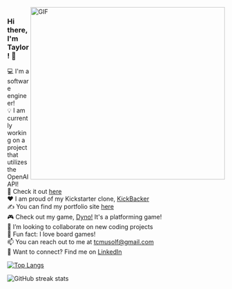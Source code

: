 <img align="right" alt="GIF" src="https://user-images.githubusercontent.com/71670060/116963039-97e0e880-ac5c-11eb-96ee-f314fa4f9d1d.gif" width="450" height="400" />

### Hi there, I'm Taylor! 👋

💻 I'm a software engineer! <br/>
💡 I am currently working on a project that utilizes the OpenAI API! <br/>
:eyes: Check it out [here][chatai] <br/>
❤️ I am proud of my Kickstarter clone, [KickBacker][kickbacker] <br/>
✍ You can find my portfolio site [here][portfolio] <br/>
🎮 Check out my game, [Dyno!][dyno] It's a platforming game! <br/>
:rocket: I’m looking to collaborate on new coding projects <br/>
🎲 Fun fact: I love board games! <br/>
📫 You can reach out to me at tcmusolf@gmail.com <br/>
🔗 Want to connect? Find me on [LinkedIn][linkedin] <br/>

[![Top Langs](https://github-readme-stats.vercel.app/api/top-langs/?username=taylormusolf&layout=compact)](https://github.com/anuraghazra/github-readme-stats)

<!-- ![GitHub stats](https://github-readme-stats.vercel.app/api?username=taylormusolf&show_icons=true)   -->

![GitHub streak stats](https://github-readme-streak-stats.herokuapp.com/?user=taylormusolf)  
  
[chatai]: https://chat-with-ai-app-d519911d76bc.herokuapp.com/
[linkedin]: https://www.linkedin.com/in/taylor-musolf/
[portfolio]: https://taylormusolf.github.io
[angellist]: https://angel.co/u/taylor-musolf
[kickbacker]: https://kickbacker.herokuapp.com/
[dyno]: https://dyno.taylormusolf.com/
